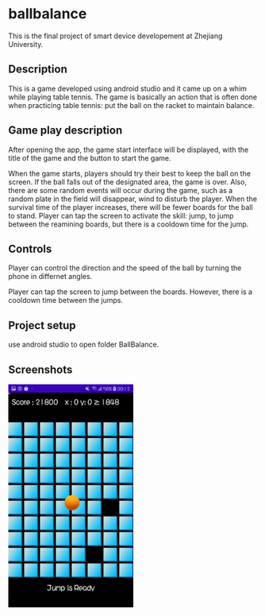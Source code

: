 # ballbalance
This is the final project of smart device developement at Zhejiang University.

## Description
This is a game developed using android studio and it came up on a whim while playing table tennis. The game is basically an action  that is often done when practicing table tennis: put the ball on the racket to maintain balance.


## Game play description
After opening the app, the game start interface will be displayed, with the title of the game and the button to start the game.

When the game starts, players should try their best to keep the ball on the screen. If the ball falls out of the designated area, the game is over. Also, there are some random events will occur during the game, such as a random plate in the field will disappear, wind to disturb the player. When the survival time of the player increases, there will be fewer boards for the ball to stand. Player can tap the screen to activate the skill: jump, to jump between the reamining boards, but there is a cooldown time for the jump.

## Controls 
Player can control the direction and the speed of the ball by turning the phone in differnet angles.

Player can tap the screen to jump between the boards. However, there is a cooldown time between the jumps.

## Project setup
use android studio to open folder BallBalance.


## Screenshots
<img src="./screenshots/screenshot.png" width=50%/>
